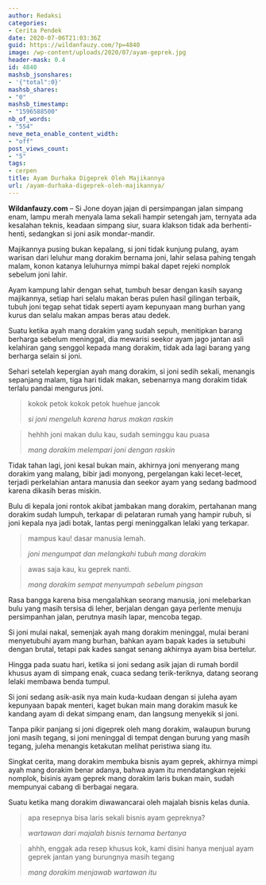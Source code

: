 ```yaml
---
author: Redaksi
categories:
- Cerita Pendek
date: 2020-07-06T21:03:36Z
guid: https://wildanfauzy.com/?p=4840
image: /wp-content/uploads/2020/07/ayam-geprek.jpg
header-mask: 0.4
id: 4840
mashsb_jsonshares:
- '{"total":0}'
mashsb_shares:
- "0"
mashsb_timestamp:
- "1596588500"
nb_of_words:
- "554"
neve_meta_enable_content_width:
- "off"
post_views_count:
- "5"
tags:
- cerpen
title: Ayam Durhaka Digeprek Oleh Majikannya
url: /ayam-durhaka-digeprek-oleh-majikannya/
---
```


**Wildanfauzy.com** &#8211; Si Jone doyan jajan di persimpangan jalan simpang enam, lampu merah menyala lama sekali hampir setengah jam, ternyata ada kesalahan teknis, keadaan simpang siur, suara klakson tidak ada berhenti-henti, sedangkan si joni asik mondar-mandir.

Majikannya pusing bukan kepalang, si joni tidak kunjung pulang, ayam warisan dari leluhur mang dorakim bernama joni, lahir selasa pahing tengah malam, konon katanya leluhurnya mimpi bakal dapet rejeki nomplok sebelum joni lahir.

Ayam kampung lahir dengan sehat, tumbuh besar dengan kasih sayang majikannya, setiap hari selalu makan beras pulen hasil gilingan terbaik, tubuh joni tegap sehat tidak seperti ayam kepunyaan mang burhan yang kurus dan selalu makan ampas beras atau dedek.

Suatu ketika ayah mang dorakim yang sudah sepuh, menitipkan barang berharga sebelum meninggal, dia mewarisi seekor ayam jago jantan asli kelahiran gang senggol kepada mang dorakim, tidak ada lagi barang yang berharga selain si joni.

Sehari setelah kepergian ayah mang dorakim, si joni sedih sekali, menangis sepanjang malam, tiga hari tidak makan, sebenarnya mang dorakim tidak terlalu pandai mengurus joni.

<blockquote class="wp-block-quote">
  <p>
    kokok petok kokok petok huehue jancok
  </p>
  
  <cite>si joni mengeluh karena harus makan raskin</cite>
</blockquote>

<blockquote class="wp-block-quote">
  <p>
    hehhh joni makan dulu kau, sudah seminggu kau puasa
  </p>
  
  <cite>mang dorakim melempari joni dengan raskin</cite>
</blockquote>

Tidak tahan lagi, joni kesal bukan main, akhirnya joni menyerang mang dorakim yang malang, bibir jadi monyong, pergelangan kaki lecet-lecet, terjadi perkelahian antara manusia dan seekor ayam yang sedang badmood karena dikasih beras miskin.

Bulu di kepala joni rontok akibat jambakan mang dorakim, pertahanan mang dorakim sudah lumpuh, terkapar di pelataran rumah yang hampir rubuh, si joni kepala nya jadi botak, lantas pergi meninggalkan lelaki yang terkapar.

<blockquote class="wp-block-quote">
  <p>
    mampus kau! dasar manusia lemah.
  </p>
  
  <cite>joni mengumpat dan melangkahi tubuh mang dorakim</cite>
</blockquote>

<blockquote class="wp-block-quote">
  <p>
    awas saja kau, ku geprek nanti.
  </p>
  
  <cite>mang dorakim sempat menyumpah sebelum pingsan</cite>
</blockquote>

Rasa bangga karena bisa mengalahkan seorang manusia, joni melebarkan bulu yang masih tersisa di leher, berjalan dengan gaya perlente menuju persimpanhan jalan, perutnya masih lapar, mencoba tegap.

Si joni mulai nakal, semenjak ayah mang dorakim meninggal, mulai berani menyetubuhi ayam mang burhan, bahkan ayam bapak kades ia setubuhi dengan brutal, tetapi pak kades sangat senang akhirnya ayam bisa bertelur.

Hingga pada suatu hari, ketika si joni sedang asik jajan di rumah bordil khusus ayam di simpang enak, cuaca sedang terik-teriknya, datang seorang lelaki membawa benda tumpul.

Si joni sedang asik-asik nya main kuda-kudaan dengan si juleha ayam kepunyaan bapak menteri, kaget bukan main mang dorakim masuk ke kandang ayam di dekat simpang enam, dan langsung menyekik si joni.

Tanpa pikir panjang si joni digeprek oleh mang dorakim, walaupun burung joni masih tegang, si joni meninggal di tempat dengan burung yang masih tegang, juleha menangis ketakutan melihat peristiwa siang itu.

Singkat cerita, mang dorakim membuka bisnis ayam geprek, akhirnya mimpi ayah mang dorakim benar adanya, bahwa ayam itu mendatangkan rejeki nomplok, bisinis ayam geprek mang dorakim laris bukan main, sudah mempunyai cabang di berbagai negara.

Suatu ketika mang dorakim diwawancarai oleh majalah bisnis kelas dunia.

<blockquote class="wp-block-quote">
  <p>
    apa resepnya bisa laris sekali bisnis ayam gepreknya?
  </p>
  
  <cite>wartawan dari majalah bisnis ternama bertanya</cite>
</blockquote>

<blockquote class="wp-block-quote">
  <p>
    ahhh, enggak ada resep khusus kok, kami disini hanya menjual ayam geprek jantan yang burungnya masih tegang
  </p>
  
  <cite>mang dorakim menjawab wartawan itu</cite>
</blockquote>